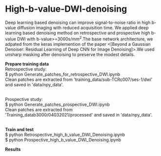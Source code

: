 # High-b-value-DWI-denoising
Deep learning based denoising can improve signal-to-noise ratio in high b-value diffusion imaging with reduced acquisition time. We applied deep learning based denoising method on retrospective and prospective high b-value DWI with b-value>=3000s/mm<sup>2</sup>.The base network architecture, we adpated from the  keras implemention of the paper <[Beyond a Gaussian Denoiser: Residual Learning of Deep CNN for Image Denoising]>.We used unsharp masking after denoising to preserve the modest details.

**Prepare training data**<br />
Retrospective study:<br />
$ python Generate_patches_for_retrospective_DWI.ipynb<br />
Clean patches are extracted from 'training_data/sub-TCRc007/ses-1/dwi' and saved in 'data/npy_data'.<br /><br />

Prospective study:<br />
$ python Generate_patches_prospective_DWI.ipynb<br />
Clean patches are extracted from 'Training_datab3000/04032021/processed' and saved in 'data/npy_data'.<br /><br />

**Train and test**<br />
$ python Retrospective_high_b_value_DWI_Denoising.ipynb<br />
$ python Prospective_high_b_value_DWI_Denoising.ipynb<br />



**Results**

